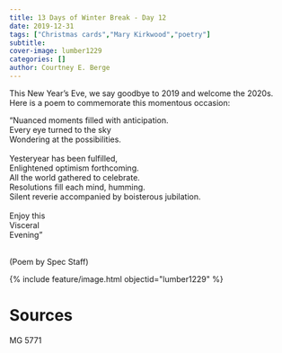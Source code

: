 ```yaml
---
title: 13 Days of Winter Break - Day 12
date: 2019-12-31
tags: ["Christmas cards","Mary Kirkwood","poetry"]
subtitle: 
cover-image: lumber1229
categories: []
author: Courtney E. Berge
---
```


<p>This New Year&rsquo;s Eve, we say goodbye to 2019 and welcome the 2020s. Here is a poem to commemorate this momentous occasion: </p><p>“Nuanced moments filled with anticipation.<br/>Every eye turned to the sky <br/>Wondering at the possibilities.<br/><br/>Yesteryear has been fulfilled,<br/>Enlightened optimism forthcoming.<br/>All the world gathered to celebrate.<br/>Resolutions fill each mind, humming.<br/>Silent reverie accompanied by boisterous jubilation.<br/><br/>Enjoy this<br/>Visceral <br/>Evening”<br/><br/>

(Poem by Spec Staff)

{% include feature/image.html objectid="lumber1229" %}

# Sources

MG 5771